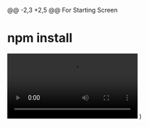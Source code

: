 @@ -2,3 +2,5 @@
For Starting Screen

# npm install
![Watch Video](file:///C:/Users/harsh/Downloads/WhatsApp%20Video%202025-05-01%20at%203.22.18%20PM.mp4)
)
